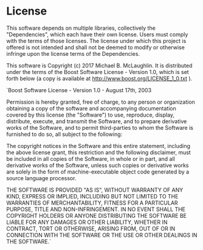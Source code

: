 License
==============

This software depends on multiple libraries, collectively the "Dependencies", which each have their own license. Users must comply with the terms of those licenses. The license under which this project is offered is not intended and shall not be deemed to modify or otherwise infringe upon the license terms of the Dependencies.

This software is Copyright (c) 2017 Michael B. McLaughlin. It is distributed under the terms of the Boost Software License - Version 1.0, which is set forth below (a copy is available at http://www.boost.org/LICENSE_1_0.txt ).

`Boost Software License - Version 1.0 - August 17th, 2003

Permission is hereby granted, free of charge, to any person or organization
obtaining a copy of the software and accompanying documentation covered by
this license (the "Software") to use, reproduce, display, distribute,
execute, and transmit the Software, and to prepare derivative works of the
Software, and to permit third-parties to whom the Software is furnished to
do so, all subject to the following:

The copyright notices in the Software and this entire statement, including
the above license grant, this restriction and the following disclaimer,
must be included in all copies of the Software, in whole or in part, and
all derivative works of the Software, unless such copies or derivative
works are solely in the form of machine-executable object code generated by
a source language processor.

THE SOFTWARE IS PROVIDED "AS IS", WITHOUT WARRANTY OF ANY KIND, EXPRESS OR
IMPLIED, INCLUDING BUT NOT LIMITED TO THE WARRANTIES OF MERCHANTABILITY,
FITNESS FOR A PARTICULAR PURPOSE, TITLE AND NON-INFRINGEMENT. IN NO EVENT
SHALL THE COPYRIGHT HOLDERS OR ANYONE DISTRIBUTING THE SOFTWARE BE LIABLE
FOR ANY DAMAGES OR OTHER LIABILITY, WHETHER IN CONTRACT, TORT OR OTHERWISE,
ARISING FROM, OUT OF OR IN CONNECTION WITH THE SOFTWARE OR THE USE OR OTHER
DEALINGS IN THE SOFTWARE.`
